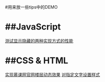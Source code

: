 #用来放一些tips中的DEMO

##JavaScript
========
[测试显示隐藏的两种实现方式的性能](DEMO/测试显示隐藏的两种实现方式的性能.html)


##CSS & HTML
========
[实现慕课网官网楼层动态效果](DEMO/testGradint.html)
[对指定文字设置样式](DEMO/index123.html)
